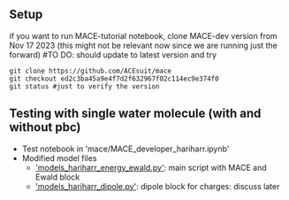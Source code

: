 ## Setup

if you want to run MACE-tutorial notebook, clone MACE-dev version from Nov 17 2023 (this might not be relevant now since we are running just the forward)
#TO DO: should update to latest version and try

```
git clone https://github.com/ACEsuit/mace
git checkout ed2c3ba45a9e4f7d2f632967f02c114ec9e374f0
git status #just to verify the version
```

## Testing with single water molecule (with and without pbc)

* Test notebook in 'mace/MACE_developer_hariharr.ipynb'
* Modified model files
    * ['models_hariharr_energy_ewald.py'](mace/mace/modules/models_hariharr_energy_ewald.py): main script with MACE and Ewald block
    * ['models_hariharr_dipole.py'](mace/mace/modules/models_hariharr_dipole.py): dipole block for charges: discuss later 
